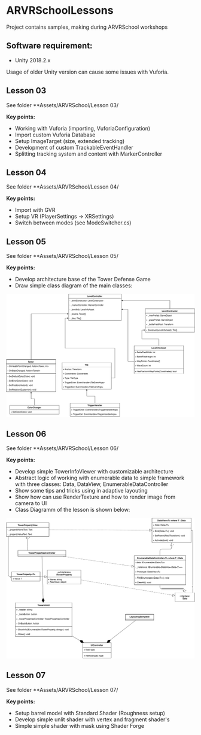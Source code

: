 # ARVRSchoolLessons
Project contains samples, making during ARVRSchool workshops

Software requirement:
------
* Unity 2018.2.x

Usage of older Unity version can cause some issues with Vuforia.


Lesson 03
------
See folder **Assets/ARVRSchool/Lesson 03/

**Key points:**
- Working with Vuforia (importing, VuforiaConfiguration)
- Import custom Vuforia Database
- Setup ImageTarget (size, extended tracking)
- Development of custom TrackableEventHandler
- Splitting tracking system and content with MarkerController


Lesson 04
------
See folder **Assets/ARVRSchool/Lesson 04/

**Key points:**
- Import with GVR
- Setup VR (PlayerSettings -> XRSettings)
- Switch between modes (see ModeSwitcher.cs)

Lesson 05
------
See folder **Assets/ARVRSchool/Lesson 05/

**Key points:**
- Develop architecture base of the Tower Defense Game
- Draw simple class diagram of the main classes:

![alt text](https://github.com/alektros/ARVRSchoolLessons/blob/master/Assets/ARVRSchool/Lesson%2005/Doc/ARVRLessonProject.png)

Lesson 06
------
See folder **Assets/ARVRSchool/Lesson 06/

**Key points:**
- Develop simple TowerInfoViewer with customizable architecture
- Abstract logic of working with enumerable data to simple framework with three classes: Data, DataView<Data>, EnumerableDataController<Data>
- Show some tips and tricks using in adaptive layouting
- Show how can use RenderTexture and how to render image from camera to UI
- Class Diagramm of the lesson is shown below:

![alt text](https://raw.githubusercontent.com/alektros/ARVRSchoolLessons/master/Assets/ARVRSchool/Lesson%2006/Doc/Lesson%2006.png)

Lesson 07
------
See folder **Assets/ARVRSchool/Lesson 07/

**Key points:**
- Setup barrel model with Standard Shader (Roughness setup)
- Develop simple unlit shader with vertex and fragment shader's
- Simple simple shader with mask using Shader Forge
